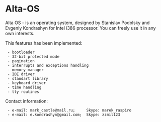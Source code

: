 Alta-OS
=======

Alta OS - is an operating system, designed by Stanislav Podolsky and Evgeniy Kondrashyn for Intel i386 processor. You can freely use it in any own interests.

This features has been implemented:

	 - bootloader
	 - 32-bit protected mode
	 - pagination
	 - interrupts and exceptions handling
	 - memory manager
	 - IDE driver
	 - standart library
	 - keyboard driver
	 - time handling
	 - tty routines

Contact information:

	 - e-mail: mark_castle@mail.ru; 	Skype: marek_raspiro
	 - e-mail: e.kondrashyn@gmail.com; 	Skype: zzmil123

